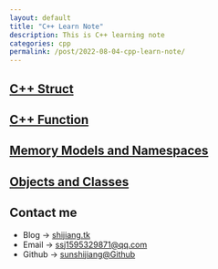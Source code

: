 ```yaml
---
layout: default
title: "C++ Learn Note"
description: This is C++ learning note
categories: cpp
permalink: /post/2022-08-04-cpp-learn-note/
---
```


## [C++ Struct](/post/cpp-note/cpp-struct/)
## [C++ Function](/post/cpp-note/cpp-inline-struct/)
## [Memory Models and Namespaces](/post/cpp-note/cpp-memory-models-and-namespaces/)
## [Objects and Classes](/post/cpp-note/cpp-objects-and-classed/)

## Contact me
- Blog -> [shijiang.tk](https://shijiang.tk)
- Email -> <ssj1595329871@qq.com>
- Github -> [sunshijiang@Github](https://github.com/sunshijiang)

